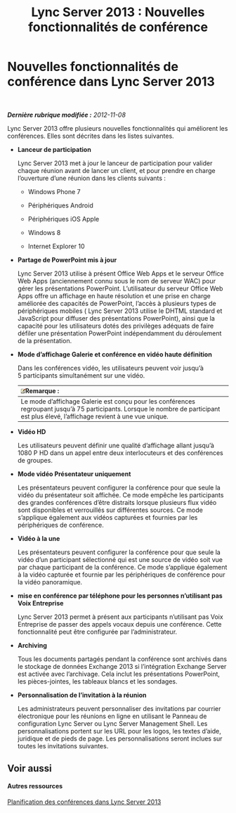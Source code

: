 ﻿---
title: 'Lync Server 2013 : Nouvelles fonctionnalités de conférence'
TOCTitle: Nouvelles fonctionnalités de conférence
ms:assetid: feeb81e8-1424-408c-a440-886aa0fb133c
ms:mtpsurl: https://technet.microsoft.com/fr-fr/library/Gg413085(v=OCS.15)
ms:contentKeyID: 49299466
ms.date: 05/20/2016
mtps_version: v=OCS.15
ms.translationtype: HT
---

# Nouvelles fonctionnalités de conférence dans Lync Server 2013

 

_**Dernière rubrique modifiée :** 2012-11-08_

Lync Server 2013 offre plusieurs nouvelles fonctionnalités qui améliorent les conférences. Elles sont décrites dans les listes suivantes.

  - **Lanceur de participation**
    
    Lync Server 2013 met à jour le lanceur de participation pour valider chaque réunion avant de lancer un client, et pour prendre en charge l’ouverture d’une réunion dans les clients suivants :
    
      - Windows Phone 7
    
      - Périphériques Android
    
      - Périphériques iOS Apple
    
      - Windows 8
    
      - Internet Explorer 10

  - **Partage de PowerPoint mis à jour**
    
    Lync Server 2013 utilise à présent Office Web Apps et le serveur Office Web Apps (anciennement connu sous le nom de serveur WAC) pour gérer les présentations PowerPoint. L’utilisateur du serveur Office Web Apps offre un affichage en haute résolution et une prise en charge améliorée des capacités de PowerPoint, l’accès à plusieurs types de périphériques mobiles ( Lync Server 2013 utilise le DHTML standard et JavaScript pour diffuser des présentations PowerPoint), ainsi que la capacité pour les utilisateurs dotés des privilèges adéquats de faire défiler une présentation PowerPoint indépendamment du déroulement de la présentation.

  - **Mode d’affichage Galerie et conférence en vidéo haute définition**
    
    Dans les conférences vidéo, les utilisateurs peuvent voir jusqu’à 5 participants simultanément sur une vidéo.
    
    <table>
    <thead>
    <tr class="header">
    <th><img src="images/Gg398920.note(OCS.15).gif" title="note" alt="note" />Remarque :</th>
    </tr>
    </thead>
    <tbody>
    <tr class="odd">
    <td>Le mode d’affichage Galerie est conçu pour les conférences regroupant jusqu’à 75 participants. Lorsque le nombre de participant est plus élevé, l’affichage revient à une vue unique.</td>
    </tr>
    </tbody>
    </table>


  - **Vidéo HD**
    
    Les utilisateurs peuvent définir une qualité d’affichage allant jusqu’à 1080 P HD dans un appel entre deux interlocuteurs et des conférences de groupes.

  - **Mode vidéo Présentateur uniquement**
    
    Les présentateurs peuvent configurer la conférence pour que seule la vidéo du présentateur soit affichée. Ce mode empêche les participants des grandes conférences d’être distraits lorsque plusieurs flux vidéo sont disponibles et verrouillés sur différentes sources. Ce mode s’applique également aux vidéos capturées et fournies par les périphériques de conférence.

  - **Vidéo à la une**
    
    Les présentateurs peuvent configurer la conférence pour que seule la vidéo d’un participant sélectionné qui est une source de vidéo soit vue par chaque participant de la conférence. Ce mode s’applique également à la vidéo capturée et fournie par les périphériques de conférence pour la vidéo panoramique.

  - **mise en conférence par téléphone pour les personnes n’utilisant pas Voix Entreprise**
    
    Lync Server 2013 permet à présent aux participants n’utilisant pas Voix Entreprise de passer des appels vocaux depuis une conférence. Cette fonctionnalité peut être configurée par l’administrateur.

  - **Archiving**
    
    Tous les documents partagés pendant la conférence sont archivés dans le stockage de données Exchange 2013 si l’intégration Exchange Server est activée avec l’archivage. Cela inclut les présentations PowerPoint, les pièces-jointes, les tableaux blancs et les sondages.

  - **Personnalisation de l’invitation à la réunion**
    
    Les administrateurs peuvent personnaliser des invitations par courrier électronique pour les réunions en ligne en utilisant le Panneau de configuration Lync Server ou Lync Server Management Shell. Les personnalisations portent sur les URL pour les logos, les textes d’aide, juridique et de pieds de page. Les personnalisations seront inclues sur toutes les invitations suivantes.

## Voir aussi

#### Autres ressources

[Planification des conférences dans Lync Server 2013](lync-server-2013-planning-for-conferencing.md)

